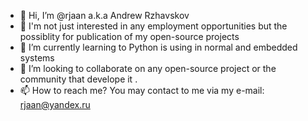 - 👋 Hi, I’m @rjaan a.k.a Andrew Rzhavskov
- 👀 I'm not just interested in any employment opportunities but the possiblity for publication of my open-source projects 
- 🌱 I’m currently learning to Python is using in normal and embedded systems 
- 💞️ I’m looking to collaborate on any open-source project or the community that develope it .
- 📫 How to reach me? You may contact to me via my e-mail: rjaan@yandex.ru

<!---
rjaan/rjaan is a ✨ special ✨ repository because its `README.md` (this file) appears on your GitHub profile.
You can click the Preview link to take a look at your changes.
--->
